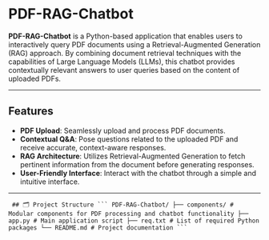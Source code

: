 # PDF-RAG-Chatbot

**PDF-RAG-Chatbot** is a Python-based application that enables users to interactively query PDF documents using a Retrieval-Augmented Generation (RAG) approach. By combining document retrieval techniques with the capabilities of Large Language Models (LLMs), this chatbot provides contextually relevant answers to user queries based on the content of uploaded PDFs.

---

##  Features

- **PDF Upload**: Seamlessly upload and process PDF documents.  
- **Contextual Q&A**: Pose questions related to the uploaded PDF and receive accurate, context-aware responses.  
- **RAG Architecture**: Utilizes Retrieval-Augmented Generation to fetch pertinent information from the document before generating responses.  
- **User-Friendly Interface**: Interact with the chatbot through a simple and intuitive interface.  

---
<pre lang="markdown"><code> ## 🗂 Project Structure ``` PDF-RAG-Chatbot/ ├── components/ # Modular components for PDF processing and chatbot functionality ├── app.py # Main application script ├── req.txt # List of required Python packages └── README.md # Project documentation ``` </code></pre>


